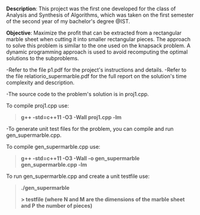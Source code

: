 
**Description**: This project was the first one developed for the class of Analysis and Synthesis of Algorithms, 
            which was taken on the first semester of the second year of my bachelor's degree @IST. 
            
**Objective**: Maximize the profit that can be extracted from a rectangular marble sheet when cutting it into smaller rectangular pieces.
           The approach to solve this problem is similar to the one used on the knapsack problem. A dynamic programming approach is used
           to avoid recomputing the optimal solutions to the subproblems.
            

-Refer to the file p1.pdf for the project's instructions and details.
-Refer to the file relatiorio_supermarble.pdf for the full report on the solution's time complexity and description.

-The source code to the problem's solution is in proj1.cpp.

To compile proj1.cpp use:
> **g++ -std=c++11 -O3 -Wall proj1.cpp -lm**

-To generate unit test files for the problem, you can compile and run gen_supermarble.cpp.

To compile gen_supermarble.cpp use:
> **g++ -std=c++11 -O3 -Wall -o gen_supermarble gen_supermarble.cpp -lm**

To run gen_supermarble.cpp and create a unit testfile use:
> **./gen_supermarble <N> <M> <P> > testfile
> (where N and M are the dimensions of the marble sheet and P the number of pieces)**  
